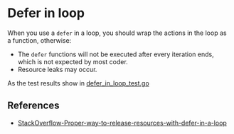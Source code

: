 # Defer in loop

When you use a `defer` in a loop, you should wrap the actions in the loop as a function, otherwise:
- The `defer` functions will not be executed after every iteration ends, which is not expected by most coder.
- Resource leaks may occur.

As the test results show in [defer_in_loop_test.go](defer_in_loop_test.go)


## References
- [StackOverflow-Proper-way-to-release-resources-with-defer-in-a-loop](https://stackoverflow.com/questions/45617758/proper-way-to-release-resources-with-defer-in-a-loop)